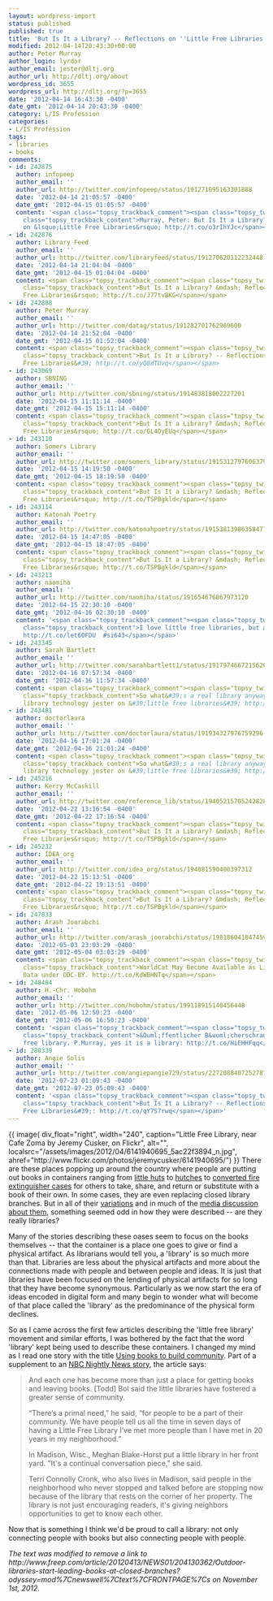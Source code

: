 ```yaml
---
layout: wordpress-import
status: published
published: true
title: 'But Is It a Library? -- Reflections on ''Little Free Libraries'
modified: 2012-04-14T20:43:30+00:00
author: Peter Murray
author_login: lyrdor
author_email: jester@dltj.org
author_url: http://dltj.org/about
wordpress_id: 3655
wordpress_url: http://dltj.org/?p=3655
date: '2012-04-14 16:43:30 -0400'
date_gmt: '2012-04-14 20:43:30 -0400'
category: L/IS Profession
categories:
- L/IS Profession
tags:
- libraries
- books
comments:
- id: 242875
  author: infopeep
  author_email: ''
  author_url: http://twitter.com/infopeep/status/191271095163301888
  date: '2012-04-14 21:05:57 -0400'
  date_gmt: '2012-04-15 01:05:57 -0400'
  content: '<span class="topsy_trackback_comment"><span class="topsy_twitter_username"><span
    class="topsy_trackback_content">Murray, Peter: But Is It a Library? &mdash; Reflections
    on &lsquo;Little Free Libraries&rsquo; http://t.co/o3rIhYJc</span></span>'
- id: 242876
  author: Library Feed
  author_email: ''
  author_url: http://twitter.com/libraryfeed/status/191270620112232448
  date: '2012-04-14 21:04:04 -0400'
  date_gmt: '2012-04-15 01:04:04 -0400'
  content: <span class="topsy_trackback_comment"><span class="topsy_twitter_username"><span
    class="topsy_trackback_content">But Is It a Library? &mdash; Reflections on &lsquo;Little
    Free Libraries&rsquo; http://t.co/J77tvBKG</span></span>
- id: 242888
  author: Peter Murray
  author_email: ''
  author_url: http://twitter.com/datag/status/191282701762969600
  date: '2012-04-14 21:52:04 -0400'
  date_gmt: '2012-04-15 01:52:04 -0400'
  content: <span class="topsy_trackback_comment"><span class="topsy_twitter_username"><span
    class="topsy_trackback_content">But Is It a Library? -- Reflections on &#39;Little
    Free Libraries&#39; http://t.co/yQ8dTUvq</span></span>
- id: 243069
  author: SBNING
  author_email: ''
  author_url: http://twitter.com/sbning/status/191483818002227201
  date: '2012-04-15 11:11:14 -0400'
  date_gmt: '2012-04-15 15:11:14 -0400'
  content: <span class="topsy_trackback_comment"><span class="topsy_twitter_username"><span
    class="topsy_trackback_content">But Is It a Library? &mdash; Reflections on &lsquo;Little
    Free Libraries&rsquo; http://t.co/GL4DyEUq</span></span>
- id: 243110
  author: Somers Library
  author_email: ''
  author_url: http://twitter.com/somers_library/status/191531279760637954
  date: '2012-04-15 14:19:50 -0400'
  date_gmt: '2012-04-15 18:19:50 -0400'
  content: <span class="topsy_trackback_comment"><span class="topsy_twitter_username"><span
    class="topsy_trackback_content">But Is It a Library? &mdash; Reflections on &lsquo;Little
    Free Libraries&rsquo; http://t.co/TSPBgkld</span></span>
- id: 243114
  author: Katonah Poetry
  author_email: ''
  author_url: http://twitter.com/katonahpoetry/status/191538139863584770
  date: '2012-04-15 14:47:05 -0400'
  date_gmt: '2012-04-15 18:47:05 -0400'
  content: <span class="topsy_trackback_comment"><span class="topsy_twitter_username"><span
    class="topsy_trackback_content">But Is It a Library? &mdash; Reflections on &lsquo;Little
    Free Libraries&rsquo; http://t.co/TSPBgkld</span></span>
- id: 243213
  author: naomiha
  author_email: ''
  author_url: http://twitter.com/naomiha/status/191654676867973120
  date: '2012-04-15 22:30:10 -0400'
  date_gmt: '2012-04-16 02:30:10 -0400'
  content: '<span class="topsy_trackback_comment"><span class="topsy_twitter_username"><span
    class="topsy_trackback_content">I love little free libraries, but are they libraries?
    http://t.co/let6OFDU  #si643</span></span>'
- id: 243345
  author: Sarah Bartlett
  author_email: ''
  author_url: http://twitter.com/sarahbartlett1/status/191797466721562624
  date: '2012-04-16 07:57:34 -0400'
  date_gmt: '2012-04-16 11:57:34 -0400'
  content: <span class="topsy_trackback_comment"><span class="topsy_twitter_username"><span
    class="topsy_trackback_content">So what&#39;s a real library anyway? Disruptive
    library technology jester on &#39;little free libraries&#39; http://t.co/iH8CYKzn</span></span>
- id: 243481
  author: doctorlaura
  author_email: ''
  author_url: http://twitter.com/doctorlaura/status/191934327976759296
  date: '2012-04-16 17:01:24 -0400'
  date_gmt: '2012-04-16 21:01:24 -0400'
  content: <span class="topsy_trackback_comment"><span class="topsy_twitter_username"><span
    class="topsy_trackback_content">So what&#39;s a real library anyway? Disruptive
    library technology jester on &#39;little free libraries&#39; http://t.co/iH8CYKzn</span></span>
- id: 245216
  author: Kerry McCaskill
  author_email: ''
  author_url: http://twitter.com/reference_lib/status/194052157052428288
  date: '2012-04-22 13:16:54 -0400'
  date_gmt: '2012-04-22 17:16:54 -0400'
  content: <span class="topsy_trackback_comment"><span class="topsy_twitter_username"><span
    class="topsy_trackback_content">But Is It a Library? &mdash; Reflections on &lsquo;Little
    Free Libraries&rsquo; http://t.co/TSPBgkld</span></span>
- id: 245232
  author: IDEA_org
  author_email: ''
  author_url: http://twitter.com/idea_org/status/194081590400397312
  date: '2012-04-22 15:13:51 -0400'
  date_gmt: '2012-04-22 19:13:51 -0400'
  content: <span class="topsy_trackback_comment"><span class="topsy_twitter_username"><span
    class="topsy_trackback_content">But Is It a Library? &mdash; Reflections on &lsquo;Little
    Free Libraries&rsquo; http://t.co/TSPBgkld</span></span>
- id: 247833
  author: Arash Joorabchi
  author_email: ''
  author_url: http://twitter.com/arash_joorabchi/status/198186041847459840
  date: '2012-05-03 23:03:29 -0400'
  date_gmt: '2012-05-04 03:03:29 -0400'
  content: <span class="topsy_trackback_comment"><span class="topsy_twitter_username"><span
    class="topsy_trackback_content">WorldCat May Become Available as Library Linked
    Data under ODC-BY. http://t.co/KdWBHNTq</span></span>
- id: 248484
  author: H.-Chr. Hobohm
  author_email: ''
  author_url: http://twitter.com/hobohm/status/199118915140456448
  date: '2012-05-06 12:50:23 -0400'
  date_gmt: '2012-05-06 16:50:23 -0400'
  content: '<span class="topsy_trackback_comment"><span class="topsy_twitter_username"><span
    class="topsy_trackback_content">&Ouml;ffentlicher B&uuml;cherschrank: = little
    free library. P.Murray, yes it is a library: http://t.co/HiEHHFqq</span></span>'
- id: 280339
  author: Angie Solis
  author_email: ''
  author_url: http://twitter.com/angiepangie729/status/227208840725278720
  date: '2012-07-23 01:09:43 -0400'
  date_gmt: '2012-07-23 05:09:43 -0400'
  content: '<span class="topsy_trackback_comment"><span class="topsy_twitter_username"><span
    class="topsy_trackback_content">But Is It a Library? -- Reflections on &#39;Little
    Free Libraries&#39;: http://t.co/qY7S7rwq</span></span>'
---
```

<p>{{ image(
    div_float="right",
    width="240",
    caption="Little Free Library, near Cafe Zoma by Jeremy Cusker, on Flickr",
    alt="",
    localsrc="/assets/images/2012/04/6141940695_5ac22f3894_n.jpg",
    ahref="http://www.flickr.com/photos/jeremycusker/6141940695/") }}
There are these places popping up around the country where people are putting out books in containers ranging from <a href="http://flickr.com/photos/heartlandimages/6990964587/" title="Little Free Library - a novel idea we can all live with, by Paul McMahon, on Flickr">little huts</a> to <a href="http://www.facebook.com/photo.php?fbid=354445194598430&amp;set=o.215442228493484&amp;type=3&amp;theater" title="Photos of Little Free Library, by Terry Crawford Palardy, on Facebook">hutches</a> to <a href="http://flickr.com/photos/76055470@N04/6830133787/" title="Syracuse Little Free Libraries Launch, by ischoolcomm, on Flickr">converted fire extinguisher cases</a> for others to take, share, and return or substitute with a book of their own.  In some cases, they are even <span class="removed_link" title="http://www.freep.com/article/20120413/NEWS01/204130362/Outdoor-libraries-start-leading-books-at-closed-branches?odyssey=mod%7Cnewswell%7Ctext%7CFRONTPAGE%7Cs">replacing closed library branches</span>.  But in all of their <a href="http://flavorwire.com/264977/tiny-libraries-diy-reading-rooms-and-other-micro-book-depots?all=1" title="Tiny Libraries, DIY Reading Rooms, and Other Micro Book Depots | Flavorwire">variations</a> and in much of the <a href="http://littlefreelibrary.org/aboutus/media/" title="Media Coverage | Little Free Library">media discussion about them</a>, something seemed odd in how they were described -- are they really libraries?</p>
<p>Many of the stories describing these oases seem to focus on the books themselves -- that the container is a place one goes to give or find a physical artifact.  As librarians would tell you, a 'library' is so much more than that.  Libraries are less about the physical artifacts and more about the connections made with people and between people and ideas.  It is just that libraries have been focused on the lending of physical artifacts for so long that they have become synonymous.  Particularly as we now start the era of ideas encoded in digital form and many begin to wonder what will become of that place called the 'library' as the predominance of the physical form declines.</p>
<p>So as I came across the first few articles describing the 'little free library' movement and similar efforts, I was bothered by the fact that the word 'library' kept being used to describe these containers.  I changed my mind as I read one story with the title <a href="http://web.archive.org/web/20120711222246/http://dailynightly.msnbc.msn.com:80/_news/2012/03/10/10634425-using-books-to-build-community" title="Using books to build community | The Daily Nightly">Using books to build community</a>.  Part of a supplement to an <a href="http://video.msnbc.msn.com/nightly-news/46694008" title="&lsquo;Little&rsquo; libraries catching on across US | NBC Nightly News">NBC Nightly News story</a>, the article says:</p>
<blockquote><p>And each one has become more than just a place for getting books and leaving books. [Todd] Bol said the little libraries have fostered a greater sense of community.</p>
<p>&ldquo;There&rsquo;s a primal need,&rdquo; he said, &ldquo;for people to be a part of their community.  We have people tell us all the time in seven days of having a Little Free Library I&rsquo;ve met more people than I have met in 20 years in my neighborhood.&rdquo;</p>
<p>In Madison, Wisc., Meghan Blake-Horst put a little library in her front yard. "It's a continual conversation piece," she said. </p>
<p>Terri Connolly Cronk, who also lives in Madison, said people in the neighborhood who never stopped and talked before are stopping now because of the library that rests on the corner of her property.  The library is not just encouraging readers, it's giving neighbors opportunities to get to know each other.</p></blockquote>
<p>Now that is something I think we'd be proud to call a library: not only connecting people with books but also connecting people with people.</p>
<p style="padding:0;margin:0;font-style:italic;" class="removed_link">The text was modified to remove a link to http://www.freep.com/article/20120413/NEWS01/204130362/Outdoor-libraries-start-leading-books-at-closed-branches?odyssey=mod%7Cnewswell%7Ctext%7CFRONTPAGE%7Cs on November 1st, 2012.</p>
